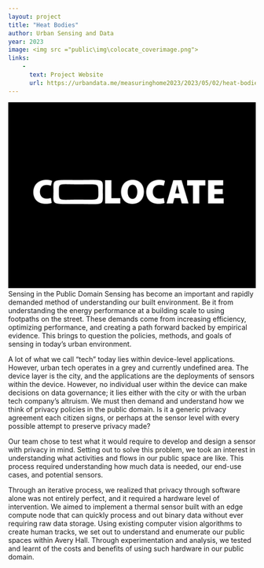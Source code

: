 ```yaml
---
layout: project
title: "Heat Bodies"
author: Urban Sensing and Data
year: 2023
image: <img src ="public\img\colocate_coverimage.png">
links:
    -
      text: Project Website
      url: https://urbandata.me/measuringhome2023/2023/05/02/heat-bodies/
---
```

<img src ="public\img\colocate_coverimage.png">
Sensing in the Public Domain
Sensing has become an important and rapidly demanded method of understanding our built environment. Be it from understanding the energy performance at a building scale to using footpaths on the street. These demands come from increasing efficiency, optimizing performance, and creating a path forward backed by empirical evidence. This brings to question the policies, methods, and goals of sensing in today’s urban environment.

A lot of what we call “tech” today lies within device-level applications. However, urban tech operates in a grey and currently undefined area. The device layer is the city, and the applications are the deployments of sensors within the device. However, no individual user within the device can make decisions on data governance; it lies either with the city or with the urban tech company’s altruism. We must then demand and understand how we think of privacy policies in the public domain. Is it a generic privacy agreement each citizen signs, or perhaps at the sensor level with every possible attempt to preserve privacy made?

Our team chose to test what it would require to develop and design a sensor with privacy in mind. Setting out to solve this problem, we took an interest in understanding what activities and flows in our public space are like. This process required understanding how much data is needed, our end-use cases, and potential sensors.

Through an iterative process, we realized that privacy through software alone was not entirely perfect, and it required a hardware level of intervention. We aimed to implement a thermal sensor built with an edge compute node that can quickly process and out binary data without ever requiring raw data storage. Using existing computer vision algorithms to create human tracks, we set out to understand and enumerate our public spaces within Avery Hall. Through experimentation and analysis, we tested and learnt of the costs and benefits of using such hardware in our public domain.